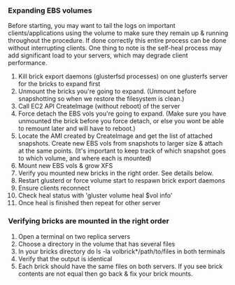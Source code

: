 ### Expanding EBS volumes

Before starting, you may want to tail the logs on important clients/applications using the volume to make sure they remain up & running throughout the procedure. If done correctly this entire process can be done without interrupting clients. One thing to note is the self-heal process may add significant load to your servers, which may degrade client performance.

1.  Kill brick export daemons (glusterfsd processes) on one glusterfs server for the bricks to expand first
2.  Unmount the bricks you're going to expand. (Unmount before snapshotting so when we restore the filesystem is clean.)
3.  Call EC2 API CreateImage (without reboot) of the server
4.  Force detach the EBS vols you're going to expand. (Make sure you have unmounted the brick before you force detach, or else you wont be able to remount later and will have to reboot.)
5.  Locate the AMI created by CreateImage and get the list of attached snapshots. Create new EBS vols from snapshots to larger size & attach at the same points. (It's important to keep track of which snapshot goes to which volume, and where each is mounted)
6.  Mount new EBS vols & grow XFS
7.  Verify you mounted new bricks in the right order. See details below.
8.  Restart glusterd or force volume start to respawn brick export daemons
9.  Ensure clients reconnect
10. Check heal status with 'gluster volume heal \$vol info'
11. Once heal is finished then repeat for other server

### Verifying bricks are mounted in the right order

1.  Open a terminal on two replica servers
2.  Choose a directory in the volume that has several files
3.  In your bricks directory do ls -la volbrick\*/path/to/files in both terminals
4.  Verify that the output is identical
5.  Each brick should have the same files on both servers. If you see brick contents are not equal then go back & fix your brick mounts.